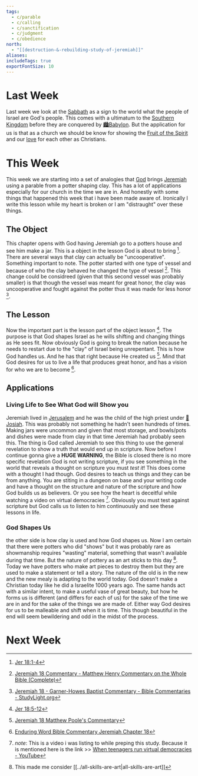```yaml
---
tags:
  - c/parable
  - c/calling
  - c/sanctification
  - c/judgment
  - c/obedience
north:
  - "[[destruction-&-rebuilding-study-of-jeremiah]]"
aliases: 
includeTags: true
exportFontSize: 10
---
```

# Last Week
Last week we look at the [Sabbath](Sabbath.md) as a sign to the world what the people of Israel are God's people. This comes with a ultimatum to the [Southern Kingdom](Southern%20Kingdom.md) before they are conquered by [🏙️Babylon](%F0%9F%8F%99%EF%B8%8FBabylon.md).  But the application for us is that as a church we should be know for showing the [Fruit of the Spirit](Fruit%20of%20the%20Spirit.md) and our [love](love.md) for each other as Christians.

# This Week
This week we are starting into a set of analogies that [God](God.md) brings [Jeremiah](p-jeremiah.md) using a parable from a potter shaping clay. This has a lot of applications especially for our church in the time we are in. And honestly with some things that happened this week that i have been made aware of. Ironically I write this lesson while my heart is broken or I am "distraught" over these things.

## The Object
This chapter opens with God having Jeremiah go to a potters house and see him make a jar. This is a object in the lesson God is about to bring [^1]. There are several ways that clay can actually be "uncooperative". Something important to note. The potter started with one type of vessel and because of who the clay behaved he changed the type of vessel [^matthew-henry]. This change could be considreed (given that this second vessel was probably smaller) is that though the vessel was meant for great honor, the clay was uncooperative and fought against the potter thus it was made for less honor [^garner-howes].

## The Lesson
Now the important part is the lesson part of the object lesson [^2]. The purpose is that God shapes Israel as he wills shifting and changing things as He sees fit. Now obviously God is going to break the nation because he needs to restart due to the "clay" of Israel being unrepentant. This is how God handles us. And he has that right because He created us [^matthew-poole]. Mind that God desires for us to live a life that produces great honor, and has a vision for who we are to become [^enduring-word].

## Applications

### Living Life to See What God will Show you
Jeremiah lived in [Jerusalem](city-jerusalem.md) and he was the child of the high priest under  [🧑Josiah](%F0%9F%A7%91Josiah.md). This was probably not something he hadn't seen hundreds of times. Making jars were uncommon and given that most storage, and bowls/pots and dishes were made from clay in that time Jeremiah had probably seen this. The thing is God called Jeremiah to see this thing to use the general revelation to show a truth that would end up in scripture. Now before I continue gonna give a **HUGE WARNING**, the Bible is closed there is no more specific revelation God is not writing scripture, if you see something in the world that reveals a thought on scripture you must *test it*! This does come with a thought I had though. God desires to teach us things and they can be from anything. You are stiting in a dungeon on base and your writing code and have a thought on the structure and nature of the scripture and how God builds us as believers. Or you see how the heart is deceitful while watching a video on virtual democracies [^3]. Obviously you must test against scripture but God calls us to listen to him continuously and see these lessons in life.

### God Shapes Us
the other side is how clay is used and how God shapes us. Now I am certain that there were potters who did "shows" but it was probably rare as showmanship requires "wasting" material, something that wasn't available during that time. But the nature of pottery as an art sticks to this day [^4]. Today we have potters who make art pieces to destroy them but they are used to make a statement or tell a story. The nature of the old is in the new and the new mealy is adapting to the world today. God doesn't make a Christian today like he did a Israelite 1000 years ago. The same hands act with a similar intent, to make a useful vase of great beauty, but how he forms us is different (and differs for each of us) for the sake of the time we are in and for the sake of the things we are made of. Either way God desires for us to be malleable and shift when it is time. This though beautiful in the end will seem bewildering and odd in the midst of the process.

# Next Week



[^garner-howes]: [Jeremiah 18 - Garner-Howes Baptist Commentary - Bible Commentaries - StudyLight.org](https://www.studylight.org/commentaries/eng/ghb/jeremiah-18.html)
[^matthew-poole]: [Jeremiah 18 Matthew Poole's Commentary](https://biblehub.com/commentaries/poole/jeremiah/18.htm)
[^ellicott]: [Jeremiah 18 Ellicott's Commentary for English Readers](https://biblehub.com/commentaries/ellicott/jeremiah/18.htm)
[^matthew-henry]: [Jeremiah 18 Commentary - Matthew Henry Commentary on the Whole Bible (Complete)](https://www.biblestudytools.com/commentaries/matthew-henry-complete/jeremiah/18.html)
[^enduring-word]: [Enduring Word Bible Commentary Jeremiah Chapter 18](https://enduringword.com/bible-commentary/jeremiah-18/)
[^john-calvin]: [Jeremiah 18 Calvin's Commentaries](https://biblehub.com/commentaries/calvin/jeremiah/18.htm#:~:text=He%20shews%20here%20what%20we,evil%2C%20as%20Jeremiah%20shews%2C%20prevailed)

[^1]: [Jer 18:1-4](Jer%2018.md)

[^2]: [Jer 18:5-12](Jer%2018.md)

[^3]: *note*: This is a video i was listing to while preping this study. Because it is mentioned here is the link >> [When teenagers run virtual democracies - YouTube](https://www.youtube.com/watch?v=ZhFH8pi6Jdo)

[^4]: This made me consider [[../all-skills-are-art|all-skills-are-art]]
